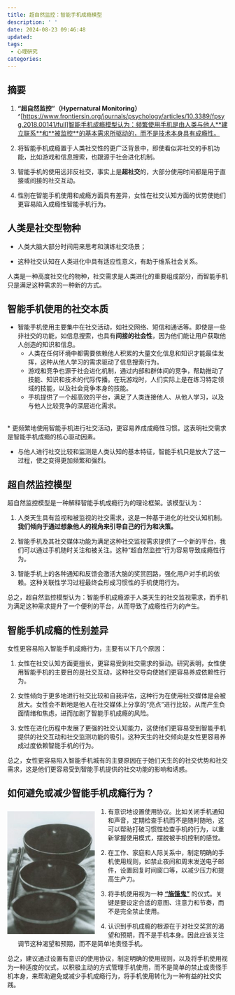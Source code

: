 ```yaml
---
title: 超自然监控：智能手机成瘾模型
description: ' '
date: 2024-08-23 09:46:48
updated:
tags:
 - 心理研究
categories:
---
```


## 摘要

1. **“超自然监控”（Hypernatural Monitoring）**^[https://www.frontiersin.org/journals/psychology/articles/10.3389/fpsyg.2018.00141/full]智能手机成瘾模型认为：频繁使用手机是由人类与他人**建立联系**和**被监控**的基本需求所驱动的，而不是技术本身具有成瘾性。

2. 将智能手机成瘾置于人类社交性的更广泛背景中，即使看似非社交的手机功能，比如游戏和信息搜索，也跟源于社会进化机制。

3. 智能手机的使用远非反社交，事实上是**超社交**的，大部分使用时间都是用于直接或间接的社交互动。

4. 性别在智能手机使用和成瘾方面具有差异，女性在社交认知方面的优势使她们更容易陷入成瘾性智能手机行为。

## 人类是社交型物种

* 人类大脑大部分时间用来思考和演练社交场景；

* 这种社交认知在人类进化中具有适应性意义，有助于维系社会关系。

人类是一种高度社交化的物种，社交需求是人类进化的重要组成部分，而智能手机只是满足这种需求的一种新的方式。

## 智能手机使用的社交本质

* 智能手机使用主要集中在社交活动，如社交网络、短信和通话等。即使是一些非社交的功能，如信息搜索，也具有**间接的社会性**，因为他们能让用户获取他人创造的知识和信息。 
   * 人类在任何环境中都需要依赖他人积累的大量文化信息和知识才能最佳发挥，这种从他人学习的需求驱动了信息搜索行为。
   * 游戏和竞争也源于社会进化机制，通过内部和群体间的竞争，帮助推动了技能、知识和技术的代际传播。在玩游戏时，人们实际上是在练习特定领域的技能，以及社会竞争本身的技能。
   * 手机提供了一个超高效的平台，满足了人类连接他人、从他人学习，以及与他人比较竞争的深层进化需求。 
<br/>
* 更频繁地使用智能手机进行社交活动，更容易养成成瘾性习惯。这表明社交需求是智能手机成瘾的核心驱动因素。

* 与他人进行社交比较和监测是人类认知的基本特征，智能手机只是放大了这一过程，使之变得更加频繁和强烈。

## 超自然监控模型

超自然监控模型是一种解释智能手机成瘾行为的理论框架。该模型认为：

1. 人类天生具有监视和被监视的社交需求，这是一种基于进化的社交认知机制。**我们倾向于通过想象他人的视角来引导自己的行为和决策。**

2. 智能手机及其社交媒体功能为满足这种社交监视需求提供了一个新的平台，我们可以通过手机随时关注和被关注。这种“超自然监控”行为容易导致成瘾性行为。

3. 智能手机上的各种通知和反馈会激活大脑的奖赏回路，强化用户对手机的依赖。这种关联性学习过程最终会形成习惯性的手机使用行为。

总之，超自然监控模型认为：智能手机成瘾源于人类天生的社交监视需求，而手机为满足这种需求提升了一个便利的平台，从而导致了成瘾性行为的产生。

## 智能手机成瘾的性别差异

女性更容易陷入智能手机成瘾行为，主要有以下几个原因：

1. 女性在社交认知方面更擅长，更容易受到社交需求的驱动。研究表明，女性使用智能手机的主要目的是社交互动，这种社交导向使她们更容易养成依赖性行为。

2. 女性倾向于更多地进行社交比较和自我评估，这种行为在使用社交媒体是会被放大。女性会不断地是他人在社交媒体上分享的“亮点”进行比较，从而产生负面情绪和焦虑，进而加剧了智能手机成瘾的风险。

3. 女性在进化历程中发展了更强的社交认知能力，这使他们更容易受到智能手机提供的社交互动和社交监测功能的吸引。这种天生的社交倾向是女性更容易养成过度依赖智能手机的行为。

总之，女性更容易陷入智能手机城有的主要原因在于她们天生的的社交优势和社交需求，这是他们更容易受到智能手机提供的社交功能的影响和诱惑。

## 如何避免或减少智能手机成瘾行为？

<img src="/images/超自然监控/bowl.jpg" width="200" style="float: left; margin-right: 30px;margin-top:10px;" />

 1. 有意识地设置使用协议。比如关闭手机通知和声音，定期检查手机而不是随时随地，这可以帮助打破习惯性检查手机的行为，以重新掌握使用模式，摆脱被手机控制的感觉。

 2. 在工作、家庭和人际关系中，制定明确的手机使用规则，如禁止夜间和周末发送电子邮件，设置回复时间窗口等，以减少压力和提高生产力。

 3. 将手机使用视为一种 [**“施饿鬼”**](https://zh.wikipedia.org/wiki/%E6%96%BD%E5%AD%A4) 的仪式。关键是要设定合适的意图、注意力和节奏，而不是完全禁止使用。

 4. 认识到手机成瘾的根源在于对社交奖赏的渴望和预期，而不是手机本身。因此应该关注调节这种渴望和预期，而不是简单地责怪手机。

总之，建议通过设置有意识的使用协议，制定明确的使用规则，以及将手机使用视为一种适度的仪式，以积极主动的方式管理手机使用，而不是简单的禁止或责怪手机本身，来帮助避免或减少手机成瘾行为，将手机使用转化为一种有益的社交实践。